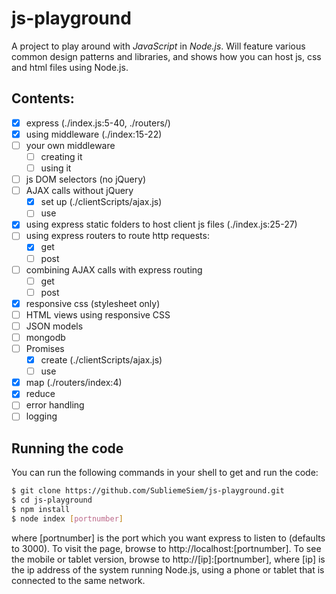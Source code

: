 # js-playground

A project to play around with *JavaScript* in *Node.js*. Will feature various common design patterns and libraries, and shows how you can host js, css and html files using Node.js.

## Contents:
- [x] express (./index.js:5-40, ./routers/)
- [x] using middleware (./index:15-22)
- [ ] your own middleware
  - [ ] creating it
  - [ ] using it
- [ ] js DOM selectors (no jQuery)
- [ ] AJAX calls without jQuery
  - [x] set up (./clientScripts/ajax.js)
  - [ ] use
- [x] using express static folders to host client js files (./index.js:25-27)
- [ ] using express routers to route http requests:
  - [x] get
  - [ ] post
- [ ] combining AJAX calls with express routing
  - [ ] get
  - [ ] post
- [x] responsive css (stylesheet only)
- [ ] HTML views using responsive CSS
- [ ] JSON models
- [ ] mongodb
- [ ] Promises
  - [x] create (./clientScripts/ajax.js)
  - [ ] use
- [x] map (./routers/index:4)
- [x] reduce
- [ ] error handling
- [ ] logging

## Running the code

You can run the following commands in your shell to get and run the code:
```bash
$ git clone https://github.com/SubliemeSiem/js-playground.git
$ cd js-playground
$ npm install
$ node index [portnumber]
```
where [portnumber] is the port which you want express to listen to (defaults to 3000). To visit the page, browse to http://localhost:[portnumber]. 
To see the mobile or tablet version, browse to http://[ip]:[portnumber],
where [ip] is the ip address of the system running Node.js, using a phone or tablet that is connected to the same network.
